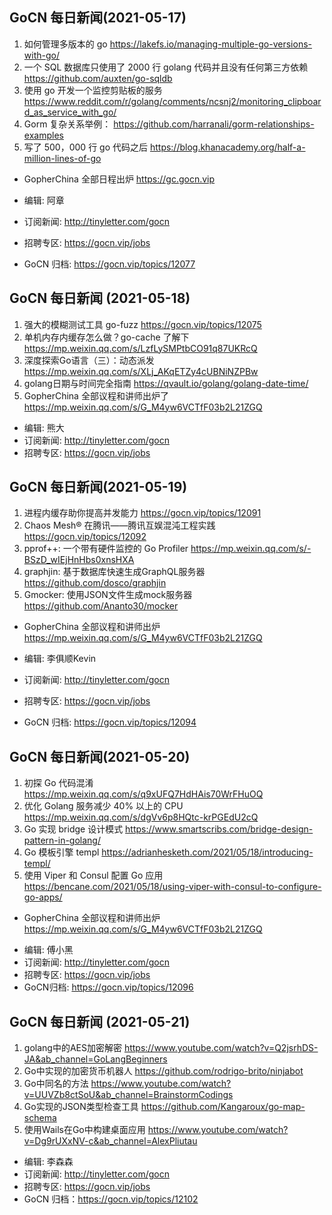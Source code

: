 ## GoCN 每日新闻(2021-05-17)

1. 如何管理多版本的 go https://lakefs.io/managing-multiple-go-versions-with-go/
2. 一个 SQL 数据库只使用了 2000 行 golang 代码并且没有任何第三方依赖 https://github.com/auxten/go-sqldb
3. 使用 go 开发一个监控剪贴板的服务 https://www.reddit.com/r/golang/comments/ncsnj2/monitoring_clipboard_as_service_with_go/
4. Gorm 复杂关系举例： https://github.com/harranali/gorm-relationships-examples
5. 写了 500，000 行 go 代码之后 https://blog.khanacademy.org/half-a-million-lines-of-go

* GopherChina 全部日程出炉 https://gc.gocn.vip

* 编辑: 阿章
* 订阅新闻: http://tinyletter.com/gocn
* 招聘专区: https://gocn.vip/jobs
* GoCN 归档: https://gocn.vip/topics/12077

## GoCN 每日新闻 (2021-05-18)

1. 强大的模糊测试工具 go-fuzz https://gocn.vip/topics/12075
2. 单机内存内缓存怎么做？go-cache 了解下 https://mp.weixin.qq.com/s/LzfLySMPtbCO91q87UKRcQ
3. 深度探索Go语言（三）：动态派发 https://mp.weixin.qq.com/s/XLj_AKqETZy4cUBNiNZPBw
4. golang日期与时间完全指南 https://qvault.io/golang/golang-date-time/
5. GopherChina 全部议程和讲师出炉了  https://mp.weixin.qq.com/s/G_M4yw6VCTfF03b2L21ZGQ

- 编辑: 熊大
- 订阅新闻: http://tinyletter.com/gocn
- 招聘专区: https://gocn.vip/jobs

## GoCN 每日新闻(2021-05-19)

1. 进程内缓存助你提高并发能力 https://gocn.vip/topics/12091
2. Chaos Mesh® 在腾讯——腾讯互娱混沌工程实践 https://gocn.vip/topics/12092
3. pprof++: 一个带有硬件监控的 Go Profiler https://mp.weixin.qq.com/s/-BSzD_wIEjHnHbs0xnsHXA
4. graphjin: 基于数据库快速生成GraphQL服务器 https://github.com/dosco/graphjin
5. Gmocker: 使用JSON文件生成mock服务器 https://github.com/Ananto30/mocker

* GopherChina 全部议程和讲师出炉 https://mp.weixin.qq.com/s/G_M4yw6VCTfF03b2L21ZGQ

* 编辑: 李俱顺Kevin
* 订阅新闻: http://tinyletter.com/gocn
* 招聘专区: https://gocn.vip/jobs
* GoCN 归档: https://gocn.vip/topics/12094

## GoCN 每日新闻(2021-05-20)

1. 初探 Go 代码混淆 https://mp.weixin.qq.com/s/q9xUFQ7HdHAis70WrFHuOQ
2. 优化 Golang 服务减少 40% 以上的 CPU https://mp.weixin.qq.com/s/dgVv6p8HQtc-krPGEdU2cQ
3. Go 实现 bridge 设计模式 https://www.smartscribs.com/bridge-design-pattern-in-golang/
4. Go 模板引擎 templ https://adrianhesketh.com/2021/05/18/introducing-templ/
5. 使用 Viper 和 Consul 配置 Go 应用 https://bencane.com/2021/05/18/using-viper-with-consul-to-configure-go-apps/

* GopherChina 全部议程和讲师出炉 https://mp.weixin.qq.com/s/G_M4yw6VCTfF03b2L21ZGQ

- 编辑: 傅小黑
- 订阅新闻: http://tinyletter.com/gocn
- 招聘专区: https://gocn.vip/jobs
- GoCN归档: https://gocn.vip/topics/12096

## GoCN 每日新闻 (2021-05-21)

1. golang中的AES加密解密 https://www.youtube.com/watch?v=Q2jsrhDS-JA&ab_channel=GoLangBeginners
2. Go中实现的加密货币机器人 https://github.com/rodrigo-brito/ninjabot
3. Go中同名的方法 https://www.youtube.com/watch?v=UUVZb8ctSoU&ab_channel=BrainstormCodings
4. Go实现的JSON类型检查工具 https://github.com/Kangaroux/go-map-schema
5. 使用Wails在Go中构建桌面应用 https://www.youtube.com/watch?v=Dg9rUXxNV-c&ab_channel=AlexPliutau

* 编辑: 李森森
* 订阅新闻: http://tinyletter.com/gocn
* 招聘专区: https://gocn.vip/jobs
* GoCN 归档：https://gocn.vip/topics/12102
